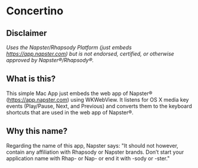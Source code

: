 # Concertino

## Disclaimer

*Uses the Napster/Rhapsody Platform (just embeds https://app.napster.com) but is not endorsed, certified, or otherwise approved by Napster®/Rhapsody®.*

## What is this?

This simple Mac App just embeds the web app of Napster® (https://app.napster.com) using WKWebView. It listens for OS X media key events (Play/Pause, Next, and Previous) and converts them to the keyboard shortcuts that are used in the web app of Napster®.

## Why this name?

Regarding the name of this app, Napster says: "It should not however, contain any affiliation with Rhapsody or Napster brands. Don’t start your application name with Rhap- or Nap- or end it with -sody or -ster."
